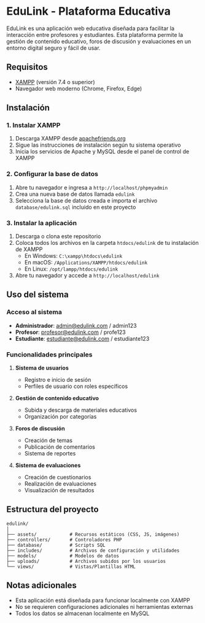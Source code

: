 # EduLink - Plataforma Educativa

EduLink es una aplicación web educativa diseñada para facilitar la interacción entre profesores y estudiantes. Esta plataforma permite la gestión de contenido educativo, foros de discusión y evaluaciones en un entorno digital seguro y fácil de usar.

## Requisitos

- [XAMPP](https://www.apachefriends.org/es/download.html) (versión 7.4 o superior)
- Navegador web moderno (Chrome, Firefox, Edge)

## Instalación

### 1. Instalar XAMPP

1. Descarga XAMPP desde [apachefriends.org](https://www.apachefriends.org/es/download.html)
2. Sigue las instrucciones de instalación según tu sistema operativo
3. Inicia los servicios de Apache y MySQL desde el panel de control de XAMPP

### 2. Configurar la base de datos

1. Abre tu navegador e ingresa a `http://localhost/phpmyadmin`
2. Crea una nueva base de datos llamada `edulink`
3. Selecciona la base de datos creada e importa el archivo `database/edulink.sql` incluido en este proyecto

### 3. Instalar la aplicación

1. Descarga o clona este repositorio
2. Coloca todos los archivos en la carpeta `htdocs/edulink` de tu instalación de XAMPP
   - En Windows: `C:\xampp\htdocs\edulink`
   - En macOS: `/Applications/XAMPP/htdocs/edulink`
   - En Linux: `/opt/lampp/htdocs/edulink`
3. Abre tu navegador y accede a `http://localhost/edulink`

## Uso del sistema

### Acceso al sistema

- **Administrador**: admin@edulink.com / admin123
- **Profesor**: profesor@edulink.com / profe123
- **Estudiante**: estudiante@edulink.com / estudiante123

### Funcionalidades principales

1. **Sistema de usuarios**
   - Registro e inicio de sesión
   - Perfiles de usuario con roles específicos
   
2. **Gestión de contenido educativo**
   - Subida y descarga de materiales educativos
   - Organización por categorías
   
3. **Foros de discusión**
   - Creación de temas
   - Publicación de comentarios
   - Sistema de reportes
   
4. **Sistema de evaluaciones**
   - Creación de cuestionarios
   - Realización de evaluaciones
   - Visualización de resultados

## Estructura del proyecto

```
edulink/
│
├── assets/            # Recursos estáticos (CSS, JS, imágenes)
├── controllers/       # Controladores PHP
├── database/          # Scripts SQL
├── includes/          # Archivos de configuración y utilidades
├── models/            # Modelos de datos
├── uploads/           # Archivos subidos por los usuarios
└── views/             # Vistas/Plantillas HTML
```

## Notas adicionales

- Esta aplicación está diseñada para funcionar localmente con XAMPP
- No se requieren configuraciones adicionales ni herramientas externas
- Todos los datos se almacenan localmente en MySQL